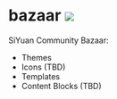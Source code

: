 # bazaar <a title="Hits" target="_blank" href="https://github.com/siyuan-note/bazaar"><img src="https://hits.b3log.org/siyuan-note/bazaar.svg"></a>

SiYuan Community Bazaar:

* Themes
* Icons (TBD)
* Templates
* Content Blocks (TBD)
